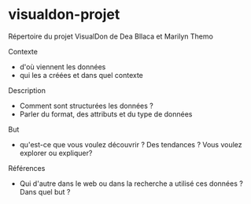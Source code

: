 # visualdon-projet
Répertoire du projet VisualDon de Dea Bllaca et Marilyn Themo

Contexte
  - d'où viennent les données
  - qui les a créées et dans quel contexte

Description 
  - Comment sont structurées les données ? 
  - Parler du format, des attributs et du type de données

But
  - qu'est-ce que vous voulez découvrir ? Des tendances ? Vous voulez explorer ou expliquer?

Références
  - Qui d'autre dans le web ou dans la recherche a utilisé ces données ? Dans quel but ?
